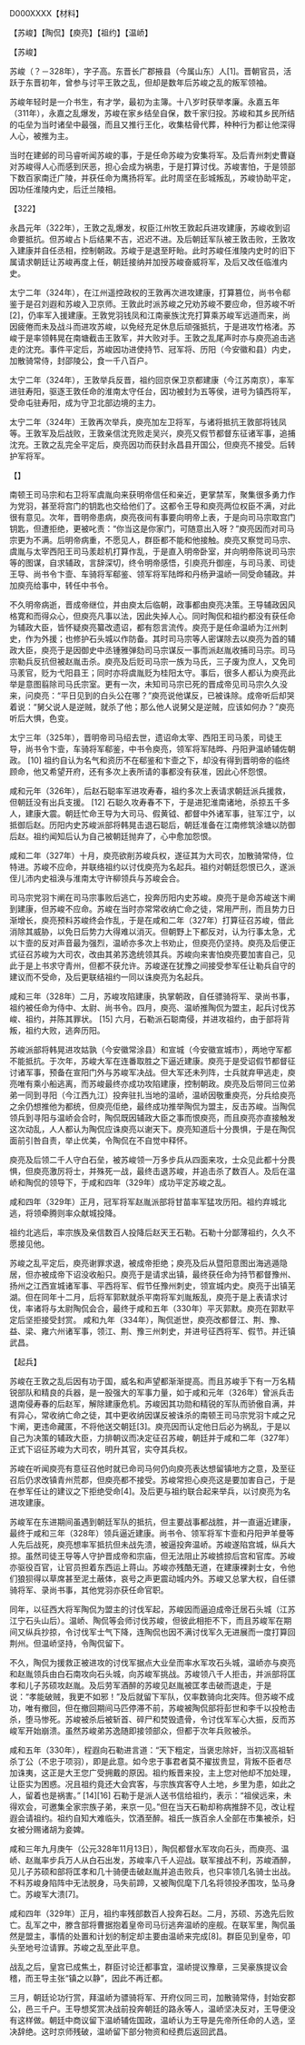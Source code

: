 D000XXXX【材料】

【苏峻】【陶侃】【庾亮】【祖约】【温峤】

【苏峻】

苏峻（？－328年），字子高。东晋长广郡掖县（今属山东）人[1]。晋朝官员，活跃于东晋初年，曾参与讨平王敦之乱，但却是数年后苏峻之乱的叛军领袖。

苏峻年轻时是一介书生，有才学，最初为主簿。十八岁时获举孝廉。永嘉五年（311年），永嘉之乱爆发，苏峻在家乡结垒自保，数千家归投。苏峻和其乡民所结的屯垒为当时诸垒中最强，而且又推行王化，收集枯骨代葬，种种行为都让他深得人心，被推为主。

当时在建邺的司马睿听闻苏峻的事，于是任命苏峻为安集将军。及后青州刺史曹嶷对苏峻得人心而感到厌恶，担心会成为祸患，于是打算讨伐。苏峻害怕，于是领部下数百家南迁广陵，并获任命为鹰扬将军。此时周坚在彭城叛乱，苏峻协助平定，因功任淮陵内史，后迁兰陵相。

【322】

永昌元年（322年），王敦之乱爆发，权臣江州牧王敦起兵进攻建康，苏峻收到诏命要抵抗。但苏峻占卜后结果不吉，迟迟不进。及后朝廷军队被王敦击败，王敦攻入建康并自任丞相，控制朝政。苏峻于是退至盱眙。此时苏峻任淮陵内史时的旧下属请求朝廷让苏峻再度上任，朝廷接纳并加授苏峻奋威将军，及后又改任临淮内史。



太宁二年（324年），在江州遥控政权的王敦再次进攻建康，打算篡位，尚书令郗鉴于是召刘遐和苏峻入卫京师。王敦此时派苏峻之兄劝苏峻不要应命，但苏峻不听[2]，仍率军入援建康。王敦党羽钱凤和江南豪族沈充打算乘苏峻军远道而来，尚因疲倦而未及战斗而进攻苏峻，以免经充足休息后顽强抵抗，于是进攻竹格渚。苏峻于是率领韩晃在南塘截击王敦军，并大败对手。王敦之乱尾声时亦与庾亮追击逃走的沈充。事件平定后，苏峻因功进使持节、冠军将、历阳（今安徽和县）内史，加散骑常侍，封邵陵公，食一千八百户。



太宁二年（324年），王敦举兵反晋，祖约回京保卫京都建康（今江苏南京），率军进驻寿阳，驱逐王敦任命的淮南太守任台，因功被封为五等侯，进号为镇西将军，受命屯驻寿阳，成为守卫北部边境的主力。



太宁二年（324年）王敦再次举兵，庾亮加左卫将军，与诸将抵抗王敦部将钱凤等。王敦军及后战败，王敦亲信沈充败走吴兴，庾亮又假节都督东征诸军事，追捕沈充。王敦之乱完全平定后，庾亮因功而获封永昌县开国公，但庾亮不接受。后转护军将军。



【】

南顿王司马宗和右卫将军虞胤向来获明帝信任和亲近，更掌禁军，聚集很多勇力作为党羽，甚至将宫门的钥匙也交给他们了。这都令王导和庾亮两位权臣不满，对此很有意见。次年，晋明帝患病，庾亮夜间有事要向明帝上表，于是向司马宗取宫门钥匙，但遭拒绝，更被叱责：“你当这是你家门，可随意出入呀？”庾亮因而对司马宗更为不满。后明帝病重，不愿见人，群臣都不能和他接触。庾亮又察觉司马宗、虞胤与太宰西阳王司马羕趁机打算作乱，于是直入明帝卧室，并向明帝陈说司马宗等的图谋，自求辅政，言辞深切，终令明帝感悟，引庾亮升御座，与司马羕、司徒王导、尚书令卞壸、车骑将军郗鉴、领军将军陆晔和丹杨尹温峤一同受命辅政。并加庾亮给事中，转任中书令。



不久明帝病逝，晋成帝继位，并由庾太后临朝，政事都由庾亮决策。王导辅政因风格寛和而得众心，但庾亮凡事以法，因此失掉人心。同时陶侃和祖约都没有获任命为辅政大臣，皆怀疑庾亮纂改遗诏，都有怨言流传。庾亮于是任命温峤为江州刺史，作为外援；也修护石头城以作防备。其时司马宗等人密谋除去以庾亮为首的辅政大臣，庾亮于是因御史中丞锺雅弹劾司马宗谋反一事而派赵胤收捕司马宗。司马宗勒兵反抗但被赵胤击杀。庾亮及后贬司马宗一族为马氏，三子废为庶人，又免司马羕官，贬为弋阳县王；同时亦将虞胤贬为桂阳太守。事后，很多人都认为庾亮此举是意图翦除司马氏宗室。更有一次，未知司马宗已死的晋成帝见司马宗久久没来，问庾亮：“平日见到的白头公在哪？”庾亮说他谋反，已被诛除。成帝听后却哭着说：“舅父说人是逆贼，就杀了他；那么他人说舅父是逆贼，应该如何办？”庾亮听后大惧，色变。



太宁三年（325年），晋明帝司马绍去世，遗诏命太宰、西阳王司马羕，司徒王导，尚书令卞壸，车骑将军郗鉴，中书令庾亮，领军将军陆晔、丹阳尹温峤辅佐朝政。 [10]  祖约自认为名气和资历不在郗鉴和卞壸之下，却没有得到晋明帝的临终顾命，他又希望开府，还有多次上表所请的事都没有获准，因此心怀怨恨。

咸和元年（326年），后赵石聪率军进攻寿春，祖约多次上表请求朝廷派兵援救，但朝廷没有出兵支援。 [12]  石聪久攻寿春不下，于是进犯淮南诸地，杀掠五千多人，建康大震。朝廷忙命王导为大司马、假黄钺、都督中外诸军事，驻军江宁，以抵御后赵。历阳内史苏峻派部将韩晃击退石聪后，朝廷准备在江南修筑涂塘以防御后赵。祖约闻知后认为自己被朝廷抛弃了，心中愈加怨恨。

咸和二年（327年）十月，庾亮欲削苏峻兵权，遂征其为大司农，加散骑常侍，位特进。苏峻不应命，并联络祖约以讨伐庾亮为名起兵。祖约对朝廷怨恨已久，遂派侄儿沛内史祖涣与淮南太守许柳领兵与苏峻会合。

司马宗党羽卞阐在司马宗事败后逃亡，投奔历阳内史苏峻。庾亮于是命苏峻送卞阐到建康，但苏峻不应命。苏峻在当时亦常常收纳亡命之徒，常用严刑，而且势力日渐增长，庾亮预料苏峻终会作乱，于是在咸和二年（327年）打算征召苏峻，借此消除其威胁，以免日后势力大得难以消灭。但朝野上下都反对，认为行事太急，尤以卞壸的反对声音最为强烈，温峤亦多次上书劝止，但庾亮仍坚持。庾亮及后便正式征召苏峻为大司农，改由其弟苏逸统领其兵。苏峻向来害怕庾亮要加害自己，见此于是上书求守青州，但都不获允许。苏峻遂在犹豫之间接受参军任让勒兵自守的建议而不受命，及后更联结祖约一同以诛庾亮为名起兵。



咸和三年（328年）二月，苏峻攻陷建康，执掌朝政，自任骠骑将军、录尚书事，祖约被任命为侍中、太尉、尚书令。四月，庾亮、温峤推陶侃为盟主，起兵讨伐苏峻、祖约，并陈其罪状。 [15]  六月，石勒派石聪南侵，并进攻祖约，由于部将背叛，祖约大败，逃奔历阳。

苏峻派部将韩晃进攻姑孰（今安徽常涂县）和宣城（今安徽宣城市），两地守军都不能抵抗。于次年，苏峻大军在连番取胜之下逼近建康。庾亮于是受诏假节都督征讨诸军事，预备在宣阳门外与苏峻军决战。但大军还未列阵，士兵就弃甲逃走，庾亮唯有乘小船逃离，而苏峻最终亦成功攻陷建康，控制朝政。庾亮及后带同三位弟弟一同到寻阳（今江西九江）投奔驻扎当地的温峤，温峤因敬重庾亮，分兵给庾亮之余仍想推他为都统，但庾亮佢绝，最终成功推举陶侃为盟主，反击苏峻。当陶侃领兵到寻阳与温峤会合时，陶侃既因辅政大臣之事而恨庾亮，而且庾亮亦直接触发这次动乱，人人都认为陶侃应诛庾亮以谢天下。庾亮知道后十分畏惧，于是在陶侃面前引咎自责，举止优美，令陶侃在不自觉中释怀。



庾亮及后领二千人守白石垒，被苏峻领一万多步兵从四面来攻，士众见此都十分畏惧，但庾亮激厉将士，并殊死一战，最终击退苏峻，并追击杀了数百人。及后在温峤和陶侃的领导下，于咸和四年（329年）成功平定苏峻之乱。



咸和四年（329年）正月，冠军将军赵胤派部将甘苗率军猛攻历阳。祖约弃城北逃，将领牵腾则率众献城投降。

祖约北逃后，率宗族及亲信数百人投降后赵天王石勒。石勒十分鄙薄祖约，久久不愿接见他。



苏峻之乱平定后，庾亮谢罪求退，被成帝拒绝；庾亮及后从暨阳意图出海逃遁隐居，但亦被成帝下诏没收船只。庾亮于是请求出镇，最终获任命为持节都督豫州、扬州之江西宣城诸军事、平西将军、假节任豫州刺史，领宣城内史。庾亮于出镇芜湖。但在同年十二月，后将军郭默就杀平南将军刘胤叛乱，庾亮于是上表请求讨伐，率诸将与太尉陶侃会合，最终于咸和五年（330年）平灭郭默。庾亮在郭默平定后坚拒接受封赏。
咸和九年（334年），陶侃逝世，庾亮改都督江、荆、豫、益、梁、雍六州诸军事，领江、荆、豫三州刺史，并进号征西将军、假节。并迁镇武昌。



【起兵】

苏峻在王敦之乱后因有功于国，威名和声望都渐渐提高。而且苏峻手下有一万名精锐部队和精良的兵器，是一股强大的军事力量，如于咸和元年（326年）曾派兵击退南侵寿春的后赵军，解除建康危机。苏峻因其功勋和精锐的军队而骄傲自满，并有异心，常收纳亡命之徒，其中更收纳因谋反被诛杀的南顿王司马宗党羽卞咸之兄卞阐，更违命藏匿，不将他送交朝廷[3]。庾亮因而认定他日后必为祸乱，于是以自己为决策的辅政大臣，力排朝议而决定征召苏峻，朝廷并于咸和二年（327年）正式下诏征苏峻为大司农，明升其官，实夺其兵权。

苏峻在听闻庾亮有意征召他时就已命司马何仍向庾亮表达想留镇地方之意，及至征召后仍求改镇青州荒郡，但庾亮都不接受。苏峻常担心庾亮这是要加害自己，于是在参军任让的建议之下拒绝受命[4]。及后更与祖约联合起来举兵，以讨庾亮为名进攻建康。

苏峻军在东进期间虽遇到朝廷军队的抵抗，但主要战事都战胜，并一直逼近建康，最终于咸和三年（328年）领兵逼近建康。尚书令、领军将军卞壸和丹阳尹羊曼等人先后战死，庾亮想率军抵抗但未战先溃，被逼投奔温峤。苏峻遂陷宫城，纵兵大掠。虽然司徒王导等人守护晋成帝和宗庙，但无法阻止苏峻掳掠后宫和官库。苏峻亦驱役百官，让官员担着东西运上蒋山。苏峻亦残酷无道，在建康裸剥士女，令他们狼狈得以草席甚至泥土蔽体，哀号之声更震动城内外。苏峻又总掌大权，自任骠骑将军、录尚书事，其他党羽亦获任命官职。

同年，以征西大将军陶侃为盟主的讨伐军起，苏峻因而逼迫成帝迁居石头城（江苏江宁石头山后）。温峤、陶侃等会师讨伐苏峻，但彼此相拒不下，而且苏峻军在期间又纵兵抄掠，令讨伐军士气下降，连陶侃也因不满讨伐军久无进展而一度打算回荆州。但温峤坚持，令陶侃留下。



不久，陶侃为援救正被进攻的讨伐军据点大业垒而率水军攻石头城，温峤亦与庾亮和赵胤领兵由白石南攻向石头城，向苏峻军挑战。苏峻领八千人拒击，并派部将匡孝和儿子苏硕攻赵胤。及后劳军酒醉的苏峻见赵胤被匡孝击破而退走，于是说：“孝能破贼，我更不如邪！”及后就留下军队，仅率数骑向北突阵。但苏峻不成功，唯有撤回，但在撤回期间马匹停滞不前，苏峻被陶侃部将彭世和李千以投枪击杀，堕马惨死。苏峻被杀后被斩首、碎尸和焚毁遗骨，令讨伐军军心大振，反而苏峻军开始崩溃。虽然苏峻弟苏逸随即接领部众，但都于次年兵败被杀。



咸和五年（330年），程遐向石勒进言道：“天下粗定，当褒忠除奸，当初汉高祖斩杀丁公（不忠于项羽），即是此意。如今忠于事君者莫不擢拔贵显，背叛不臣者尽加诛夷，这正是大王您广受拥戴的原因。祖约叛晋来投，主上您对他却不加处理，让臣实为困惑。况且祖约竟还大会宾客，与宗族宾客夺人土地，乡里为患，如此之人，留着也是祸害。” [14][16] 
石勒于是派人送书信给祖约，表示：“祖侯远来，未得欢会，可邀集全家宗族子弟，来京一见。”但在当天石勒却称病推辞不见，改让程遐会请祖约。祖约自知大难临头，饮酒至醉。祖氏一族百余人全部在市集被杀，妇女被分赐诸胡为妾婢。





咸和三年九月庚午（公元328年11月13日），陶侃都督水军攻向石头，而庾亮、温峤、赵胤率步兵万人从白石出发，苏峻率八千人迎战。联军接战不利，苏峻酒醉，见儿子苏硕和部将匡孝和几十骑便击破赵胤并追击败兵，也只率领几名骑士出战。不料苏峻身陷阵中无法脱身，马失前蹄，又被陶侃麾下几名将领投矛围攻，坠马身亡。苏峻军大溃[7]。

咸和四年（329年）正月，祖约率残部数百人投奔石赵。二月，苏硕、苏逸先后败亡。乱军之中，滕含部将曹据抱着皇帝司马衍逃奔温峤的座舰。在联军里，陶侃虽然是盟主，事情的处置和计划的制定却主要由温峤来完成[8]。群臣见到皇帝，叩头至地号泣请罪。苏峻之乱至此平息。

战乱之后，皇宫已成焦土，群臣讨论迁都事宜，温峤提议豫章，三吴豪族提议会稽，而王导主张“镇之以静”，因此不再迁都。

三月，朝廷论功行赏，拜温峤为骠骑将军、开府仪同三司，加散骑常侍，封始安郡公，邑三千户。王导想奖赏决战前投奔朝廷的路永等人，温峤坚决反对，王导便没有这样做。朝廷中商议留下温峤辅佐国政，温峤认为王导是先帝所任命的人选，坚决辞绝。这时京师残破，温峤留下部分物资和经费后返回武昌。